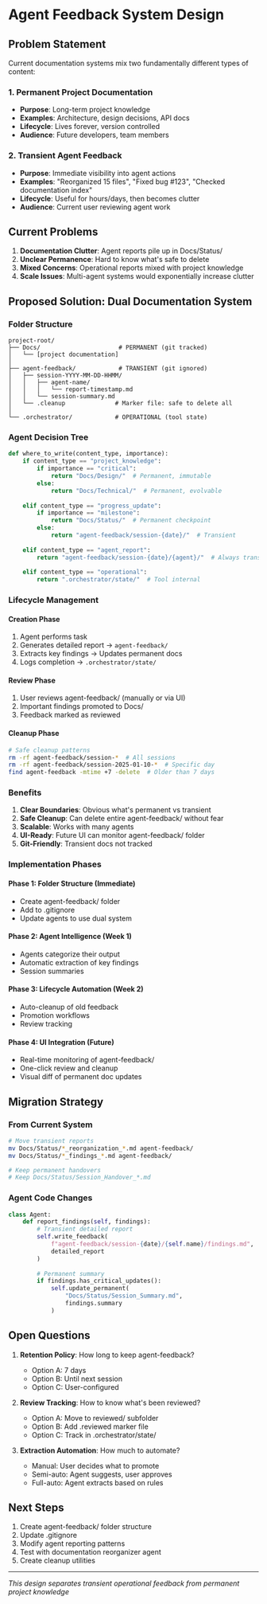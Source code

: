 # Agent Feedback System Design

## Problem Statement

Current documentation systems mix two fundamentally different types of content:

### 1. Permanent Project Documentation
- **Purpose**: Long-term project knowledge
- **Examples**: Architecture, design decisions, API docs
- **Lifecycle**: Lives forever, version controlled
- **Audience**: Future developers, team members

### 2. Transient Agent Feedback
- **Purpose**: Immediate visibility into agent actions
- **Examples**: "Reorganized 15 files", "Fixed bug #123", "Checked documentation index"
- **Lifecycle**: Useful for hours/days, then becomes clutter
- **Audience**: Current user reviewing agent work

## Current Problems

1. **Documentation Clutter**: Agent reports pile up in Docs/Status/
2. **Unclear Permanence**: Hard to know what's safe to delete
3. **Mixed Concerns**: Operational reports mixed with project knowledge
4. **Scale Issues**: Multi-agent systems would exponentially increase clutter

## Proposed Solution: Dual Documentation System

### Folder Structure
```
project-root/
├── Docs/                      # PERMANENT (git tracked)
│   └── [project documentation]
│
├── agent-feedback/            # TRANSIENT (git ignored)
│   ├── session-YYYY-MM-DD-HHMM/
│   │   ├── agent-name/
│   │   │   └── report-timestamp.md
│   │   └── session-summary.md
│   └── .cleanup              # Marker file: safe to delete all
│
└── .orchestrator/            # OPERATIONAL (tool state)
```

### Agent Decision Tree
```python
def where_to_write(content_type, importance):
    if content_type == "project_knowledge":
        if importance == "critical":
            return "Docs/Design/"  # Permanent, immutable
        else:
            return "Docs/Technical/"  # Permanent, evolvable
    
    elif content_type == "progress_update":
        if importance == "milestone":
            return "Docs/Status/"  # Permanent checkpoint
        else:
            return "agent-feedback/session-{date}/"  # Transient
    
    elif content_type == "agent_report":
        return "agent-feedback/session-{date}/{agent}/"  # Always transient
    
    elif content_type == "operational":
        return ".orchestrator/state/"  # Tool internal
```

### Lifecycle Management

#### Creation Phase
1. Agent performs task
2. Generates detailed report → `agent-feedback/`
3. Extracts key findings → Updates permanent docs
4. Logs completion → `.orchestrator/state/`

#### Review Phase
1. User reviews agent-feedback/ (manually or via UI)
2. Important findings promoted to Docs/
3. Feedback marked as reviewed

#### Cleanup Phase
```bash
# Safe cleanup patterns
rm -rf agent-feedback/session-*  # All sessions
rm -rf agent-feedback/session-2025-01-10-*  # Specific day
find agent-feedback -mtime +7 -delete  # Older than 7 days
```

### Benefits

1. **Clear Boundaries**: Obvious what's permanent vs transient
2. **Safe Cleanup**: Can delete entire agent-feedback/ without fear
3. **Scalable**: Works with many agents
4. **UI-Ready**: Future UI can monitor agent-feedback/ folder
5. **Git-Friendly**: Transient docs not tracked

### Implementation Phases

#### Phase 1: Folder Structure (Immediate)
- Create agent-feedback/ folder
- Add to .gitignore
- Update agents to use dual system

#### Phase 2: Agent Intelligence (Week 1)
- Agents categorize their output
- Automatic extraction of key findings
- Session summaries

#### Phase 3: Lifecycle Automation (Week 2)
- Auto-cleanup of old feedback
- Promotion workflows
- Review tracking

#### Phase 4: UI Integration (Future)
- Real-time monitoring of agent-feedback/
- One-click review and cleanup
- Visual diff of permanent doc updates

## Migration Strategy

### From Current System
```bash
# Move transient reports
mv Docs/Status/*_reorganization_*.md agent-feedback/
mv Docs/Status/*_findings_*.md agent-feedback/

# Keep permanent handovers
# Keep Docs/Status/Session_Handover_*.md
```

### Agent Code Changes
```python
class Agent:
    def report_findings(self, findings):
        # Transient detailed report
        self.write_feedback(
            f"agent-feedback/session-{date}/{self.name}/findings.md",
            detailed_report
        )
        
        # Permanent summary
        if findings.has_critical_updates():
            self.update_permanent(
                "Docs/Status/Session_Summary.md",
                findings.summary
            )
```

## Open Questions

1. **Retention Policy**: How long to keep agent-feedback?
   - Option A: 7 days
   - Option B: Until next session
   - Option C: User-configured

2. **Review Tracking**: How to know what's been reviewed?
   - Option A: Move to reviewed/ subfolder
   - Option B: Add .reviewed marker file
   - Option C: Track in .orchestrator/state/

3. **Extraction Automation**: How much to automate?
   - Manual: User decides what to promote
   - Semi-auto: Agent suggests, user approves
   - Full-auto: Agent extracts based on rules

## Next Steps

1. Create agent-feedback/ folder structure
2. Update .gitignore
3. Modify agent reporting patterns
4. Test with documentation reorganizer agent
5. Create cleanup utilities

---
*This design separates transient operational feedback from permanent project knowledge*